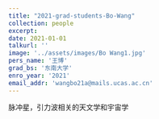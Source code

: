 ```yaml
---
title: "2021-grad-students-Bo-Wang"
collection: people
excerpt: 
date: 2021-01-01
talkurl: ''
image: '../assets/images/Bo Wang1.jpg'
pers_name: '王博'
grad_bs: '东南大学'
enro_year: '2021' 
email_addr: 'wangbo21a@mails.ucas.ac.cn'
---
```



脉冲星，引力波相关的天文学和宇宙学




